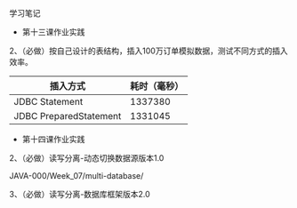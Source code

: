 学习笔记

- 第十三课作业实践

2、（必做）按自己设计的表结构，插入100万订单模拟数据，测试不同方式的插入效率。

| 插入方式               | 耗时（毫秒） |
| ---------------------- | ------------ |
| JDBC Statement         | 1337380      |
| JDBC PreparedStatement | 1331045      |





- 第十四课作业实践

2、（必做）读写分离-动态切换数据源版本1.0 

JAVA-000/Week_07/multi-database/

3、（必做）读写分离-数据库框架版本2.0 

